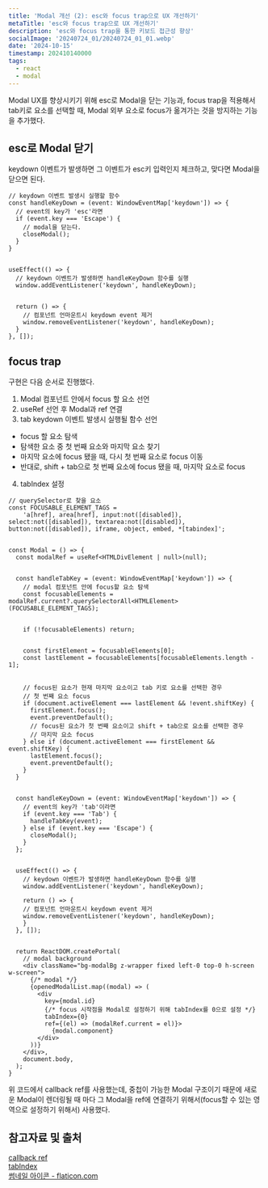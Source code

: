 ```yaml
---
title: 'Modal 개선 (2): esc와 focus trap으로 UX 개선하기'
metaTitle: 'esc와 focus trap으로 UX 개선하기'
description: 'esc와 focus trap을 통한 키보드 접근성 향상'
socialImage: '20240724_01/20240724_01_01.webp'
date: '2024-10-15'
timestamp: 202410140000
tags:
  - react
  - modal
---
```


Modal UX를 향상시키기 위해 esc로 Modal을 닫는 기능과, focus trap을 적용해서 tab키로 요소를 선택할 때,
Modal 외부 요소로 focus가 옮겨가는 것을 방지하는 기능을 추가했다.

## esc로 Modal 닫기
keydown 이벤트가 발생하면 그 이벤트가 esc키 입력인지 체크하고, 맞다면 Modal을 닫으면 된다.

```tsx
// keydown 이벤트 발생시 실행할 함수
const handleKeyDown = (event: WindowEventMap['keydown']) => {
  // event의 key가 'esc'라면
  if (event.key === 'Escape') {
    // modal을 닫는다.
    closeModal();
  }
}


useEffect(() => {
  // keydown 이벤트가 발생하면 handleKeyDown 함수를 실행
  window.addEventListener('keydown', handleKeyDown);


  return () => {
    // 컴포넌트 언마운트시 keydown event 제거
    window.removeEventListener('keydown', handleKeyDown);
  }
}, []);
```

## focus trap
구현은 다음 순서로 진행했다.

1. Modal 컴포넌트 안에서 focus 할 요소 선언
2. useRef 선언 후 Modal과 ref 연결
3. tab keydown 이벤트 발생시 실행될 함수 선언
- focus 할 요소 탐색
- 탐색한 요소 중 첫 번째 요소와 마지막 요소 찾기
- 마지막 요소에 focus 됐을 때, 다시 첫 번째 요소로 focus 이동
- 반대로, shift + tab으로 첫 번째 요소에 focus 됐을 때, 마지막 요소로 focus
4. tabIndex 설정

```tsx
// querySelector로 찾을 요소
const FOCUSABLE_ELEMENT_TAGS =
	'a[href], area[href], input:not([disabled]), select:not([disabled]), textarea:not([disabled]), button:not([disabled]), iframe, object, embed, *[tabindex]';


const Modal = () => {
  const modalRef = useRef<HTMLDivElement | null>(null);


  const handleTabKey = (event: WindowEventMap['keydown']) => {
    // modal 컴포넌트 안에 focus할 요소 탐색
    const focusableElements = modalRef.current?.querySelectorAll<HTMLElement>(FOCUSABLE_ELEMENT_TAGS);


    if (!focusableElements) return;


    const firstElement = focusableElements[0];
    const lastElement = focusableElements[focusableElements.length - 1];


    // focus된 요소가 현재 마지막 요소이고 tab 키로 요소를 선택한 경우
    // 첫 번째 요소 focus
    if (document.activeElement === lastElement && !event.shiftKey) {
      firstElement.focus();
      event.preventDefault();
      // focus된 요소가 첫 번째 요소이고 shift + tab으로 요소를 선택한 경우
      // 마지막 요소 focus
    } else if (document.activeElement === firstElement && event.shiftKey) {
      lastElement.focus();
      event.preventDefault();
    }
  }


  const handleKeyDown = (event: WindowEventMap['keydown']) => {
    // event의 key가 'tab'이라면
    if (event.key === 'Tab') {
      handleTabKey(event);
    } else if (event.key === 'Escape') {
      closeModal();
    }
  };


  useEffect(() => {
    // keydown 이벤트가 발생하면 handleKeyDown 함수를 실행
    window.addEventListener('keydown', handleKeyDown);

    return () => {
    // 컴포넌트 언마운트시 keydown event 제거
    window.removeEventListener('keydown', handleKeyDown);
    }
  }, []);


  return ReactDOM.createPortal(
    // modal background
    <div className="bg-modalBg z-wrapper fixed left-0 top-0 h-screen w-screen">
      {/* modal */}
      {openedModalList.map((modal) => (
        <div
          key={modal.id}
          {/* focus 시작점을 Modal로 설정하기 위해 tabIndex를 0으로 설정 */}
          tabIndex={0}
          ref={(el) => (modalRef.current = el)}>
            {modal.component}
        </div>
      ))}
    </div>,
    document.body,
  );
}
```
위 코드에서 callback ref를 사용했는데, 중첩이 가능한 Modal 구조이기 때문에 새로운 Modal이 렌더링될 때 마다 그 Modal을 ref에 연결하기 위해서(focus할 수 있는 영역으로 설정하기 위해서) 사용했다.

## 참고자료 및 출처
[callback ref](https://tkdodo.eu/blog/avoiding-use-effect-with-callback-refs)  
[tabIndex](https://naradesign.github.io/tabindex.html)  
[썸네일 아이콘 - flaticon.com](https://flaticon.com)